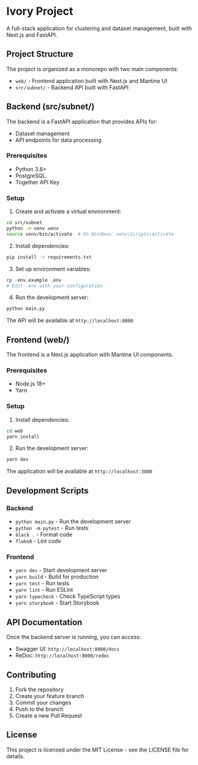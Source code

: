 # Ivory Project

A full-stack application for clustering and dataset management, built with Next.js and FastAPI.

## Project Structure

The project is organized as a monorepo with two main components:

- `web/` - Frontend application built with Next.js and Mantine UI
- `src/subnet/` - Backend API built with FastAPI

## Backend (src/subnet/)

The backend is a FastAPI application that provides APIs for:
- Dataset management
- API endpoints for data processing

### Prerequisites

- Python 3.8+
- PostgreSQL
- Together API Key

### Setup

1. Create and activate a virtual environment:
```bash
cd src/subnet
python -m venv venv
source venv/bin/activate  # On Windows: venv\Scripts\activate
```

2. Install dependencies:
```bash
pip install -r requirements.txt
```

3. Set up environment variables:
```bash
cp .env.example .env
# Edit .env with your configuration
```

4. Run the development server:
```bash
python main.py
```

The API will be available at `http://localhost:8000`

## Frontend (web/)

The frontend is a Next.js application with Mantine UI components.

### Prerequisites

- Node.js 18+
- Yarn

### Setup

1. Install dependencies:
```bash
cd web
yarn install
```

2. Run the development server:
```bash
yarn dev
```

The application will be available at `http://localhost:3000`

## Development Scripts

### Backend

- `python main.py` - Run the development server
- `python -m pytest` - Run tests
- `black .` - Format code
- `flake8` - Lint code

### Frontend

- `yarn dev` - Start development server
- `yarn build` - Build for production
- `yarn test` - Run tests
- `yarn lint` - Run ESLint
- `yarn typecheck` - Check TypeScript types
- `yarn storybook` - Start Storybook

## API Documentation

Once the backend server is running, you can access:
- Swagger UI: `http://localhost:8000/docs`
- ReDoc: `http://localhost:8000/redoc`

## Contributing

1. Fork the repository
2. Create your feature branch
3. Commit your changes
4. Push to the branch
5. Create a new Pull Request

## License

This project is licensed under the MIT License - see the LICENSE file for details.
